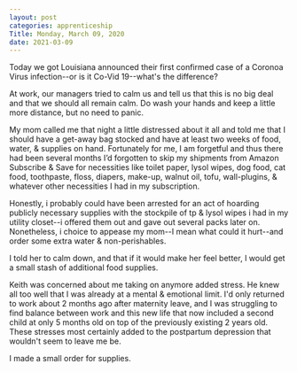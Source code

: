 ```yaml
---
layout: post 
categories: apprenticeship
Title: Monday, March 09, 2020
date: 2021-03-09
---
```


Today we got Louisiana announced their first confirmed case of a Coronoa Virus infection--or is it Co-Vid 19--what's the difference?

At work, our managers tried to calm us and tell us that this is no big deal and that we should all remain calm.  Do wash your hands
and keep a little more distance, but no need to panic.

My mom called me that night a little distressed about it all and told me that I should have a get-away bag stocked
and have at least two weeks of food, water, & supplies on 
hand.  Fortunately for me, I am forgetful and thus there 
had been several months I’d forgotten to skip my shipments 
from Amazon Subscribe & Save for necessities like toilet paper, 
lysol wipes, dog food, cat food, toothpaste, floss, diapers, make-up, 
walnut oil, tofu, wall-plugins, & whatever other necessities I had in my 
subscription.

Honestly, i probably could have been arrested for an act of hoarding publicly necessary supplies with the stockpile of tp & lysol wipes i had in my utility closet--i offered them out and gave out several packs later on.  Nonetheless, i choice to appease my mom--I mean what could it hurt--and order some extra water & non-perishables.

I told her to calm down, and that if it would make her feel better, 
I would get a small stash of additional food supplies.  

Keith was concerned about me taking on anymore added stress.  He knew all too well that I was already at a mental & emotional limit.
I'd only returned to work about 2 months ago after maternity leave, and I
was struggling to find balance between work and this new 
life that now included a second child at only 5 months old 
on top of the previously existing 2 years old.  These stresses most
certainly added to the postpartum depression that wouldn't seem to leave me be.

I made a small order for supplies.
  